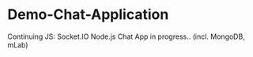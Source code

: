 # Demo-Chat-Application
Continuing JS:  Socket.IO Node.js Chat App in progress.. (incl. MongoDB, mLab)
